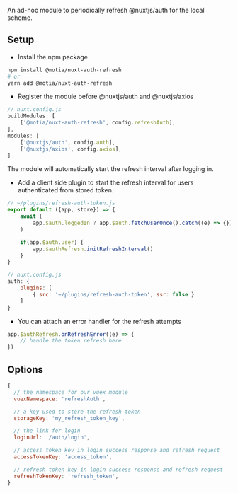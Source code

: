 An ad-hoc module to periodically refresh @nuxtjs/auth for the local scheme.

## Setup
- Install the npm package
```bash
npm install @motia/nuxt-auth-refresh
# or 
yarn add @motia/nuxt-auth-refresh
```
- Register the module before @nuxtjs/auth and @nuxtjs/axios
```js
// nuxt.config.js
buildModules: [
    ['@motia/nuxt-auth-refresh', config.refreshAuth],
],
modules: [
    ['@nuxtjs/auth', config.auth],
    ['@nuxtjs/axios', config.axios],
]
```
The module will automatically start the refresh interval after logging in.

- Add a client side plugin to start the refresh interval for users authenticated from stored token.
```js
// ~/plugins/refresh-auth-token.js
export default ({app, store}) => {
    await (
        app.$auth.loggedIn ? app.$auth.fetchUserOnce().catch((e) => {}) : null
    )

    if(app.$auth.user) {
        app.$authRefresh.initRefreshInterval()
    }
}

// nuxt.config.js
auth: {
    plugins: [
        { src: '~/plugins/refresh-auth-token', ssr: false }
    ]
}
```

- You can attach an error handler for the refresh attempts
```js
app.$authRefresh.onRefreshError((e) => {
    // handle the token refresh here
})
```

## Options

```js
{
  // the namespace for our vuex module
  vuexNamespace: 'refreshAuth',

  // a key used to store the refresh token
  storageKey: 'my_refresh_token_key',

  // the link for login
  loginUrl: '/auth/login',

  // access token key in login success response and refresh request
  accessTokenKey: 'access_token',

  // refresh token key in login success response and refresh request
  refreshTokenKey: 'refresh_token',
}
```

